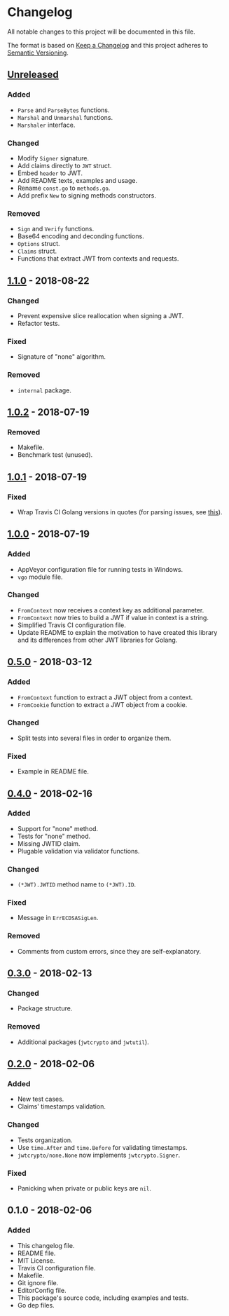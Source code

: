 # Changelog
All notable changes to this project will be documented in this file.

The format is based on [Keep a Changelog](http://keepachangelog.com/en/1.0.0/)
and this project adheres to [Semantic Versioning](http://semver.org/spec/v2.0.0.html).

## [Unreleased]
### Added
- `Parse` and `ParseBytes` functions.
- `Marshal` and `Unmarshal` functions.
- `Marshaler` interface.

### Changed
- Modify `Signer` signature.
- Add claims directly to `JWT` struct.
- Embed `header` to JWT.
- Add README texts, examples and usage.
- Rename `const.go` to `methods.go`.
- Add prefix `New` to signing methods constructors.

### Removed
- `Sign` and `Verify` functions.
- Base64 encoding and deconding functions.
- `Options` struct.
- `Claims` struct.
- Functions that extract JWT from contexts and requests.

## [1.1.0] - 2018-08-22
### Changed
- Prevent expensive slice reallocation when signing a JWT.
- Refactor tests.

### Fixed
- Signature of "none" algorithm.

### Removed
- `internal` package.

## [1.0.2] - 2018-07-19
### Removed
- Makefile.
- Benchmark test (unused).

## [1.0.1] - 2018-07-19
### Fixed
- Wrap Travis CI Golang versions in quotes (for parsing issues, see [this](https://github.com/travis-ci/travis-ci/issues/9247)).

## [1.0.0] - 2018-07-19
### Added
- AppVeyor configuration file for running tests in Windows.
- `vgo` module file.

### Changed
- `FromContext` now receives a context key as additional parameter.
- `FromContext` now tries to build a JWT if value in context is a string.
- Simplified Travis CI configuration file.
- Update README to explain the motivation to have created this library and its differences from other JWT libraries for Golang.

## [0.5.0] - 2018-03-12
### Added
- `FromContext` function to extract a JWT object from a context.
- `FromCookie` function to extract a JWT object from a cookie.

### Changed
- Split tests into several files in order to organize them.

### Fixed
- Example in README file.

## [0.4.0] - 2018-02-16
### Added
- Support for "none" method.
- Tests for "none" method.
- Missing JWTID claim.
- Plugable validation via validator functions.

### Changed
- `(*JWT).JWTID` method name to `(*JWT).ID`.

### Fixed
- Message in `ErrECDSASigLen`.

### Removed
- Comments from custom errors, since they are self-explanatory.

## [0.3.0] - 2018-02-13
### Changed
- Package structure.

### Removed
- Additional packages (`jwtcrypto` and `jwtutil`).

## [0.2.0] - 2018-02-06
### Added
- New test cases.
- Claims' timestamps validation.

### Changed
- Tests organization.
- Use `time.After` and `time.Before` for validating timestamps.
- `jwtcrypto/none.None` now implements `jwtcrypto.Signer`.

### Fixed
- Panicking when private or public keys are `nil`.

## 0.1.0 - 2018-02-06
### Added
- This changelog file.
- README file.
- MIT License.
- Travis CI configuration file.
- Makefile.
- Git ignore file.
- EditorConfig file.
- This package's source code, including examples and tests.
- Go dep files.

[Unreleased]: https://github.com/gbrlsnchs/jwt/compare/v1.1.0...HEAD
[1.1.0]: https://github.com/gbrlsnchs/jwt/compare/v1.0.2...v1.1.0
[1.0.2]: https://github.com/gbrlsnchs/jwt/compare/v1.0.1...v1.0.2
[1.0.1]: https://github.com/gbrlsnchs/jwt/compare/v1.0.0...v1.0.1
[1.0.0]: https://github.com/gbrlsnchs/jwt/compare/v0.5.0...v1.0.0
[0.5.0]: https://github.com/gbrlsnchs/jwt/compare/v0.4.0...v0.5.0
[0.4.0]: https://github.com/gbrlsnchs/jwt/compare/v0.3.0...v0.4.0
[0.3.0]: https://github.com/gbrlsnchs/jwt/compare/v0.2.0...v0.3.0
[0.2.0]: https://github.com/gbrlsnchs/jwt/compare/v0.1.0...v0.2.0

